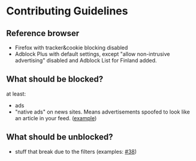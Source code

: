 # Contributing Guidelines

## Reference browser

* Firefox with tracker&cookie blocking disabled
* Adblock Plus with default settings, except "allow non-intrusive advertising" disabled and Adblock List for Finland added.

## What should be blocked?

at least:

* ads
* "native ads" on news sites. Means advertisements spoofed to look like an article in your feed. ([example](https://storage.theel0ja.info/misc/native-ads.png))


## What should be unblocked?

* stuff that break due to the filters (examples: [#38](https://github.com/finnish-easylist-addition/finnish-easylist-addition/issues/38))
